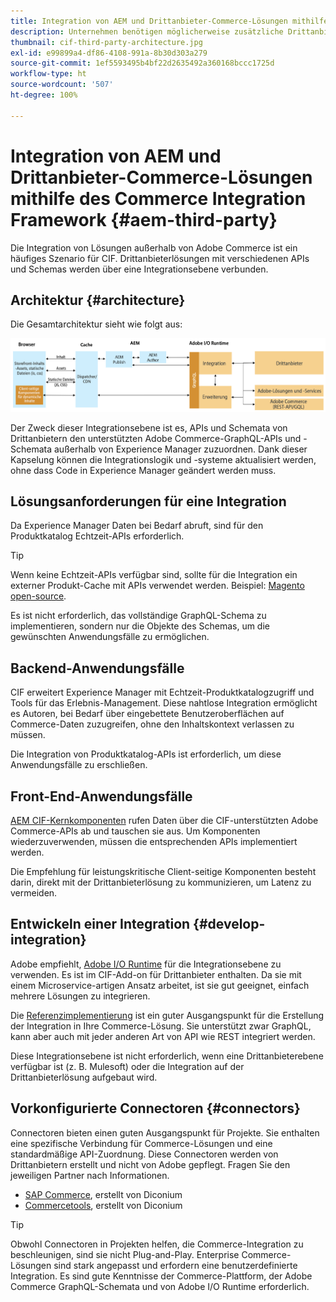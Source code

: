 ```yaml
---
title: Integration von AEM und Drittanbieter-Commerce-Lösungen mithilfe des Commerce Integration Framework
description: Unternehmen benötigen möglicherweise zusätzliche Drittanbieterlösungen für den Handel, um ihre Storefront zu betreiben. Das Commerce Integration Framework (CIF) kann in solchen Integrationsszenarien verwendet werden, um eine Drittanbieterlösung für den Handel mit Adobe Experience Manager über I/O Runtime zu verbinden.
thumbnail: cif-third-party-architecture.jpg
exl-id: e99899a4-df86-4108-991a-8b30d303a279
source-git-commit: 1ef5593495b4bf22d2635492a360168bccc1725d
workflow-type: ht
source-wordcount: '507'
ht-degree: 100%

---
```


# Integration von AEM und Drittanbieter-Commerce-Lösungen mithilfe des Commerce Integration Framework {#aem-third-party}

Die Integration von Lösungen außerhalb von Adobe Commerce ist ein häufiges Szenario für CIF. Drittanbieterlösungen mit verschiedenen APIs und Schemas werden über eine Integrationsebene verbunden.

## Architektur {#architecture}

Die Gesamtarchitektur sieht wie folgt aus:

![Überblick über die AEM-Nicht-Magento-/-Drittanbieter-Architektur](../assets//AEM_nonMagento_Architecture.png)

Der Zweck dieser Integrationsebene ist es, APIs und Schemata von Drittanbietern den unterstützten Adobe Commerce-GraphQL-APIs und -Schemata außerhalb von Experience Manager zuzuordnen. Dank dieser Kapselung können die Integrationslogik und -systeme aktualisiert werden, ohne dass Code in Experience Manager geändert werden muss.

## Lösungsanforderungen für eine Integration

Da Experience Manager Daten bei Bedarf abruft, sind für den Produktkatalog Echtzeit-APIs erforderlich.

>[!TIP]
>
>Wenn keine Echtzeit-APIs verfügbar sind, sollte für die Integration ein externer Produkt-Cache mit APIs verwendet werden. Beispiel: [Magento open-source](https://business.adobe.com/de/products/magento/open-source.html).

Es ist nicht erforderlich, das vollständige GraphQL-Schema zu implementieren, sondern nur die Objekte des Schemas, um die gewünschten Anwendungsfälle zu ermöglichen.

## Backend-Anwendungsfälle

CIF erweitert Experience Manager mit Echtzeit-Produktkatalogzugriff und Tools für das Erlebnis-Management. Diese nahtlose Integration ermöglicht es Autoren, bei Bedarf über eingebettete Benutzeroberflächen auf Commerce-Daten zuzugreifen, ohne den Inhaltskontext verlassen zu müssen.

Die Integration von Produktkatalog-APIs ist erforderlich, um diese Anwendungsfälle zu erschließen.

## Front-End-Anwendungsfälle

[AEM CIF-Kernkomponenten](https://github.com/adobe/aem-core-cif-components) rufen Daten über die CIF-unterstützten Adobe Commerce-APIs ab und tauschen sie aus. Um Komponenten wiederzuverwenden, müssen die entsprechenden APIs implementiert werden.

Die Empfehlung für leistungskritische Client-seitige Komponenten besteht darin, direkt mit der Drittanbieterlösung zu kommunizieren, um Latenz zu vermeiden.

## Entwickeln einer Integration {#develop-integration}

Adobe empfiehlt, [Adobe I/O Runtime](https://developer.adobe.com/apis/experienceplatform/runtime.html) für die Integrationsebene zu verwenden. Es ist im CIF-Add-on für Drittanbieter enthalten. Da sie mit einem Microservice-artigen Ansatz arbeitet, ist sie gut geeignet, einfach mehrere Lösungen zu integrieren.

Die [Referenzimplementierung](https://github.com/adobe/commerce-cif-graphql-integration-reference) ist ein guter Ausgangspunkt für die Erstellung der Integration in Ihre Commerce-Lösung. Sie unterstützt zwar GraphQL, kann aber auch mit jeder anderen Art von API wie REST integriert werden.

Diese Integrationsebene ist nicht erforderlich, wenn eine Drittanbieterebene verfügbar ist (z. B. Mulesoft) oder die Integration auf der Drittanbieterlösung aufgebaut wird.

## Vorkonfigurierte Connectoren {#connectors}

Connectoren bieten einen guten Ausgangspunkt für Projekte. Sie enthalten eine spezifische Verbindung für Commerce-Lösungen und eine standardmäßige API-Zuordnung. Diese Connectoren werden von Drittanbietern erstellt und nicht von Adobe gepflegt. Fragen Sie den jeweiligen Partner nach Informationen.

* [SAP Commerce](https://github.com/diconium/commerce-cif-graphql-integration-hybris), erstellt von Diconium
* [Commercetools](https://github.com/diconium/commerce-cif-graphql-integration-commercetool), erstellt von Diconium

>[!TIP]
>
>Obwohl Connectoren in Projekten helfen, die Commerce-Integration zu beschleunigen, sind sie nicht Plug-and-Play. Enterprise Commerce-Lösungen sind stark angepasst und erfordern eine benutzerdefinierte Integration. Es sind gute Kenntnisse der Commerce-Plattform, der Adobe Commerce GraphQL-Schemata und von Adobe I/O Runtime erforderlich.
